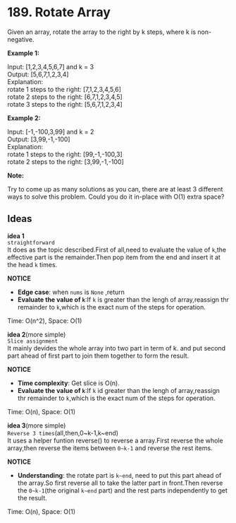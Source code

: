 # 189. Rotate Array 

Given an array, rotate the array to the right by k steps, where k is non-negative.      

**Example 1:**  

Input: [1,2,3,4,5,6,7] and k = 3   
Output: [5,6,7,1,2,3,4]   
Explanation:   
rotate 1 steps to the right: [7,1,2,3,4,5,6]   
rotate 2 steps to the right: [6,7,1,2,3,4,5]   
rotate 3 steps to the right: [5,6,7,1,2,3,4]      

**Example 2:**  

Input: [-1,-100,3,99] and k = 2   
Output: [3,99,-1,-100]   
Explanation:    
rotate 1 steps to the right: [99,-1,-100,3]   
rotate 2 steps to the right: [3,99,-1,-100]      

**Note:**

Try to come up as many solutions as you can, there are at least 3 different ways to solve this problem.
Could you do it in-place with O(1) extra space?      

## Ideas  
**idea 1**   
`straightforward`        
It does as the topic described.First of all,need to evaluate the value of `k`,the effective part is the remainder.Then pop item from the end and insert it at the head `k` times.   
  
**NOTICE**      
* **Edge case**: when `nums` is `None` ,return     
* **Evaluate the value of `k`**:If `k` is greater than the lengh of array,reassign thr remainder to `k`,which is the exact num of the steps for operation.              

Time: O(n^2), Space: O(1)      

**idea 2**(more simple)   
`Slice assignment`            
It mainly devides the whole array into two part in term of k. and put second part ahead of first part to join them together to form the result.
  
**NOTICE**      
* **Time complexity**: Get slice is O(n).       
* **Evaluate the value of `k`**:If `k` id greater than the lengh of array,reassign thr remainder to `k`,which is the exact num of the steps for operation.              

Time: O(n), Space: O(1) 

**idea 3**(more simple)   
`Reverse 3 times`(all,then,0~k-1,k~end)            
It uses a helper funtion reverse() to reverse a array.First reverse the whole array,then reverse the items between `0~k-1` and reverse the rest items.
  
**NOTICE**              
* **Understanding**: the rotate part is `k~end`, need to put this part ahead of  the array.So first reverse all to take the latter part in front.Then reverse the `0~k-1`(the original `k~end` part) and the rest parts independently to get the result.            

Time: O(n), Space: O(1)

